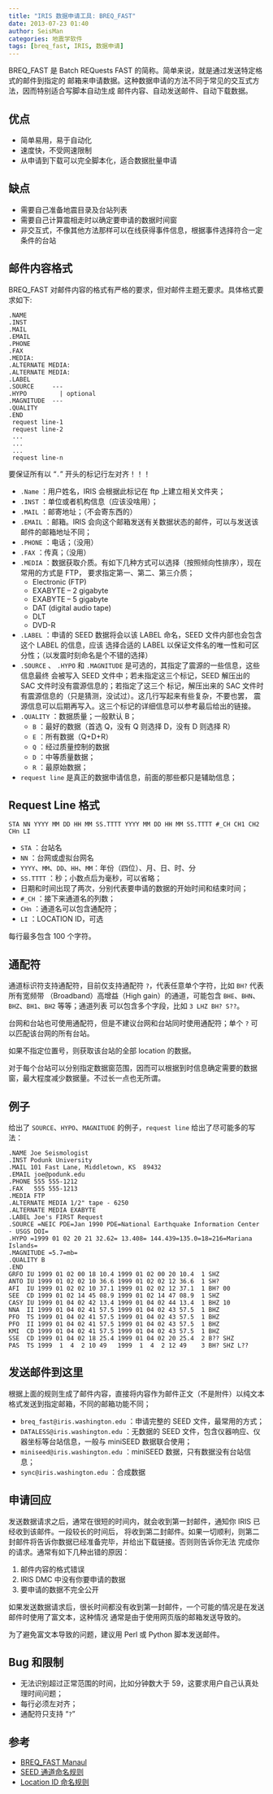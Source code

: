 ```yaml
---
title: "IRIS 数据申请工具: BREQ_FAST"
date: 2013-07-23 01:40
author: SeisMan
categories: 地震学软件
tags: [breq_fast, IRIS, 数据申请]
---
```


BREQ\_FAST 是 Batch REQuests FAST 的简称。简单来说，就是通过发送特定格式的邮件到指定的
邮箱来申请数据。这种数据申请的方法不同于常见的交互式方法，因而特别适合写脚本自动生成
邮件内容、自动发送邮件、自动下载数据。

<!--more-->

## 优点

-   简单易用，易于自动化
-   速度快，不受网速限制
-   从申请到下载可以完全脚本化，适合数据批量申请

## 缺点

-   需要自己准备地震目录及台站列表
-   需要自己计算震相走时以确定要申请的数据时间窗
-   非交互式，不像其他方法那样可以在线获得事件信息，根据事件选择符合一定条件的台站

## 邮件内容格式

BREQ\_FAST 对邮件内容的格式有严格的要求，但对邮件主题无要求。具体格式要求如下:

    .NAME
    .INST
    .MAIL
    .EMAIL
    .PHONE
    .FAX
    .MEDIA:
    .ALTERNATE MEDIA:
    .ALTERNATE MEDIA:
    .LABEL
    .SOURCE     ---
    .HYPO         | optional
    .MAGNITUDE  ---
    .QUALITY
    .END
     request line-1
     request line-2
     ...
     ...
     ...
     request line-n

要保证所有以 “`.`” 开头的标记行左对齐！！！

-   `.Name` ：用户姓名，IRIS 会根据此标记在 ftp 上建立相关文件夹；
-   `.INST` ：单位或者机构信息（应该没啥用）；
-   `.MAIL` ：邮寄地址；（不会寄东西的）
-   `.EMAIL` ：邮箱。IRIS 会向这个邮箱发送有关数据状态的邮件，可以与发送该邮件的邮箱地址不同；
-   `.PHONE` ：电话；（没用）
-   `.FAX` ：传真；（没用）
-   `.MEDIA` ：数据获取介质。有如下几种方式可以选择（按照倾向性排序），现在常用的方式是 FTP，
    要求指定第一、第二、第三介质；
    -   Electronic (FTP)
    -   EXABYTE – 2 gigabyte
    -   EXABYTE – 5 gigabyte
    -   DAT (digital audio tape)
    -   DLT
    -   DVD-R
-   `.LABEL` ：申请的 SEED 数据将会以该 LABEL 命名，SEED 文件内部也会包含这个 LABEL 的信息，应该
    选择合适的 LABEL 以保证文件名的唯一性和可区分性；（以发震时刻命名是个不错的选择）
-   `.SOURCE` 、 `.HYPO` 和 `.MAGNITUDE`  是可选的，其指定了震源的一些信息，这些信息最终
    会被写入 SEED 文件中；若未指定这三个标记，SEED 解压出的 SAC 文件时没有震源信息的；若指定了这三个
    标记，解压出来的 SAC 文件时有震源信息的（只是猜测，没试过）。这几行写起来有些复杂，不要也罢，
    震源信息可以后期再写入。这三个标记的详细信息可以参考最后给出的链接。
-   `.QUALITY` ：数据质量；一般默认 B；
    -   `B` ：最好的数据（首选 Q，没有 Q 则选择 D，没有 D 则选择 R）
    -   `E` ：所有数据（Q+D+R）
    -   `Q` ：经过质量控制的数据
    -   `D` ：中等质量数据；
    -   `R` ：最原始数据；
-   `request line` 是真正的数据申请信息，前面的那些都只是辅助信息；

## Request Line 格式

    STA NN YYYY MM DD HH MM SS.TTTT YYYY MM DD HH MM SS.TTTT #_CH CH1 CH2 CHn LI

-   `STA` ：台站名
-   `NN` ：台网或虚拟台网名
-   `YYYY`、`MM`、`DD`、`HH`、`MM`：年份（四位）、月、日、时、分
-   `SS.TTTT` ：秒；小数点后为毫秒，可以省略；
-   日期和时间出现了两次，分别代表要申请的数据的开始时间和结束时间；
-   `#_CH` ：接下来通道名的列数；
-   `CHn` ：通道名可以包含通配符；
-   `LI` ：LOCATION ID，可选

每行最多包含 100 个字符。

## 通配符

通道标识符支持通配符，目前仅支持通配符 `?`，代表任意单个字符，比如 `BH?` 代表所有宽频带
（Broadband）高增益（High gain）的通道，可能包含 `BHE`、`BHN`、`BHZ`、`BH1`、`BH2` 等等；通道列表
可以包含多个字段，比如 `3 LHZ BH? S??`。

台网和台站也可使用通配符，但是不建议台网和台站同时使用通配符；单个 `?` 可以匹配该台网的所有台站。

如果不指定位置号，则获取该台站的全部 location 的数据。

对于每个台站可以分别指定数据窗范围，因而可以根据到时信息确定需要的数据窗，最大程度减少数据量。不过长一点也无所谓。

## 例子

给出了 `SOURCE`、`HYPO`、`MAGNITUDE` 的例子，`request line` 给出了尽可能多的写法：

    .NAME Joe Seismologist
    .INST Podunk University
    .MAIL 101 Fast Lane, Middletown, KS  89432
    .EMAIL joe@podunk.edu
    .PHONE 555 555-1212
    .FAX   555 555-1213
    .MEDIA FTP
    .ALTERNATE MEDIA 1/2" tape - 6250
    .ALTERNATE MEDIA EXABYTE
    .LABEL Joe's FIRST Request
    .SOURCE =NEIC PDE=Jan 1990 PDE=National Earthquake Information Center - USGS DOI=
    .HYPO =1999 01 02 20 21 32.62= 13.408= 144.439=135.0=18=216=Mariana Islands=
    .MAGNITUDE =5.7=mb=
    .QUALITY B
    .END
    GRFO IU 1999 01 02 00 18 10.4 1999 01 02 00 20 10.4  1 SHZ
    ANTO IU 1999 01 02 02 10 36.6 1999 01 02 02 12 36.6  1 SH?
    AFI  IU 1999 01 02 02 10 37.1 1999 01 02 02 12 37.1  1 BH? 00
    SEE  CD 1999 01 02 14 45 08.9 1999 01 02 14 47 08.9  1 SHZ
    CASY IU 1999 01 04 02 42 13.4 1999 01 04 02 44 13.4  1 BHZ 10
    NNA  II 1999 01 04 02 41 57.5 1999 01 04 02 43 57.5  1 BHZ
    PFO  TS 1999 01 04 02 41 57.5 1999 01 04 02 43 57.5  1 BHZ
    PFO  II 1999 01 04 02 41 57.5 1999 01 04 02 43 57.5  1 BHZ
    KMI  CD 1999 01 04 02 41 57.5 1999 01 04 02 43 57.5  1 BHZ
    SSE  CD 1999 01 04 02 18 25.4 1999 01 04 02 20 25.4  2 B?? SHZ
    PAS  TS 1999  1  4  2 10 49   1999  1  4  2 12 49    3 BH? SHZ L??

## 发送邮件到这里

根据上面的规则生成了邮件内容，直接将内容作为邮件正文（不是附件）以纯文本格式发送到指定邮箱，不同的邮箱功能不同；

-   `breq_fast@iris.washington.edu` ：申请完整的 SEED 文件，最常用的方式；
-   `DATALESS@iris.washington.edu`
    ：无数据的 SEED 文件，包含仪器响应、仪器坐标等台站信息，一般与 miniSEED 数据联合使用；
-   `miniseed@iris.washington.edu`
    ：miniSEED 数据，只有数据没有台站信息；
-   `sync@iris.washington.edu` ：合成数据

## 申请回应

发送数据请求之后，通常在很短的时间内，就会收到第一封邮件，通知你 IRIS 已经收到该邮件。一段较长的时间后，
将收到第二封邮件。如果一切顺利，则第二封邮件将告诉你数据已经准备完毕，并给出下载链接。否则则告诉你无法
完成你的请求。通常有如下几种出错的原因：

1.  邮件内容的格式错误
2.  IRIS DMC 中没有你要申请的数据
3.  要申请的数据不完全公开

如果发送数据请求后，很长时间都没有收到第一封邮件，一个可能的情况是在发送邮件时使用了富文本，这种情况
通常是由于使用网页版的邮箱发送导致的。

为了避免富文本导致的问题，建议用 Perl 或 Python 脚本发送邮件。

## Bug 和限制

-   无法识别超过正常范围的时间，比如分钟数大于 59，这要求用户自己认真处理时间问题；
-   每行必须左对齐；
-   通配符只支持 “`?`”

## 参考

- [BREQ_FAST Manaul](http://www.iris.edu/dms/nodes/dmc/manuals/breq_fast/)
- [SEED 通道命名规则](http://www.iris.edu/manuals/SEED_appA.htm)
- [Location ID 命名规则](http://www.iris.edu/dms/newsletter/vol1/no1/specification-of-seismograms-the-location-identifier/)
